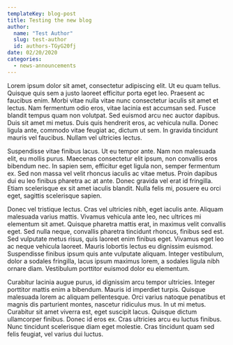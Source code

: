 ```yaml
---
templateKey: blog-post
title: Testing the new blog
author:
  name: "Test Author"
  slug: test-author
  id: authors-TGyG20fj
date: 02/20/2020
categories:
  - news-announcements
---
```

Lorem ipsum dolor sit amet, consectetur adipiscing elit. Ut eu quam tellus. Quisque quis sem a justo laoreet efficitur porta eget leo. Praesent ac faucibus enim. Morbi vitae nulla vitae nunc consectetur iaculis sit amet et lectus. Nam fermentum odio eros, vitae lacinia est accumsan sed. Fusce blandit tempus quam non volutpat. Sed euismod arcu nec auctor dapibus. Duis sit amet mi metus. Duis quis hendrerit eros, ac vehicula nulla. Donec ligula ante, commodo vitae feugiat ac, dictum ut sem. In gravida tincidunt mauris vel faucibus. Nullam vel ultricies lectus.

Suspendisse vitae finibus lacus. Ut eu tempor ante. Nam non malesuada elit, eu mollis purus. Maecenas consectetur elit ipsum, non convallis eros bibendum nec. In sapien sem, efficitur eget ligula non, semper fermentum ex. Sed non massa vel velit rhoncus iaculis ac vitae metus. Proin dapibus dui eu leo finibus pharetra ac at ante. Donec gravida vel erat id fringilla. Etiam scelerisque ex sit amet iaculis blandit. Nulla felis mi, posuere eu orci eget, sagittis scelerisque sapien.

Donec vel tristique lectus. Cras vel ultricies nibh, eget iaculis ante. Aliquam malesuada varius mattis. Vivamus vehicula ante leo, nec ultrices mi elementum sit amet. Quisque pharetra mattis erat, in maximus velit convallis eget. Sed nulla neque, convallis pharetra tincidunt rhoncus, finibus sed est. Sed vulputate metus risus, quis laoreet enim finibus eget. Vivamus eget leo ac neque vehicula laoreet. Mauris lobortis lectus eu dignissim euismod. Suspendisse finibus ipsum quis ante vulputate aliquam. Integer vestibulum, dolor a sodales fringilla, lacus ipsum maximus lorem, a sodales ligula nibh ornare diam. Vestibulum porttitor euismod dolor eu elementum.

Curabitur lacinia augue purus, id dignissim arcu tempor ultricies. Integer porttitor mattis enim a bibendum. Mauris id imperdiet turpis. Quisque malesuada lorem ac aliquam pellentesque. Orci varius natoque penatibus et magnis dis parturient montes, nascetur ridiculus mus. In ut mi metus. Curabitur sit amet viverra est, eget suscipit lacus. Quisque dictum ullamcorper finibus. Donec id eros ex. Cras ultricies arcu eu luctus finibus. Nunc tincidunt scelerisque diam eget molestie. Cras tincidunt quam sed felis feugiat, vel varius dui luctus.
